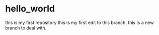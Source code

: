 # hello_world
this is my first repository
this is my first edit to this branch.
this is a new branch to deal with.
